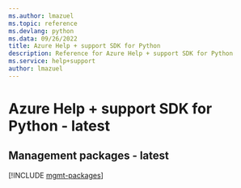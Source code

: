 ```yaml
---
ms.author: lmazuel
ms.topic: reference
ms.devlang: python
ms.data: 09/26/2022
title: Azure Help + support SDK for Python
description: Reference for Azure Help + support SDK for Python
ms.service: help+support
author: lmazuel
---
```

# Azure Help + support SDK for Python - latest

## Management packages - latest
[!INCLUDE [mgmt-packages](help-+-support-mgmt-index.md)]
